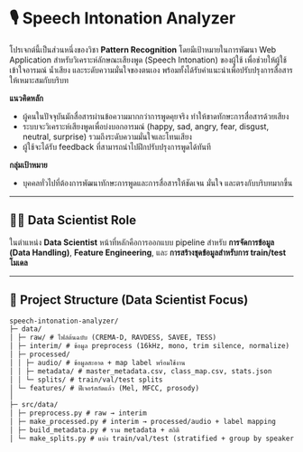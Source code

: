 # 🎙️ Speech Intonation Analyzer

โปรเจกต์นี้เป็นส่วนหนึ่งของวิชา **Pattern Recognition** โดยมีเป้าหมายในการพัฒนา Web Application สำหรับวิเคราะห์ลักษณะเสียงพูด (Speech Intonation) ของผู้ใช้ เพื่อช่วยให้ผู้ใช้เข้าใจอารมณ์ น้ำเสียง และระดับความมั่นใจของตนเอง พร้อมทั้งได้รับคำแนะนำเพื่อปรับปรุงการสื่อสารให้เหมาะสมกับบริบท

**แนวคิดหลัก**
- ผู้คนในปัจจุบันมักสื่อสารผ่านข้อความมากกว่าการพูดคุยจริง ทำให้ขาดทักษะการสื่อสารด้วยเสียง  
- ระบบจะวิเคราะห์เสียงพูดเพื่อบ่งบอกอารมณ์ (happy, sad, angry, fear, disgust, neutral, surprise) รวมถึงระดับความมั่นใจและโทนเสียง  
- ผู้ใช้จะได้รับ feedback ที่สามารถนำไปฝึกปรับปรุงการพูดได้ทันที  

**กลุ่มเป้าหมาย**
- บุคคลทั่วไปที่ต้องการพัฒนาทักษะการพูดและการสื่อสารให้ชัดเจน มั่นใจ และตรงกับบริบทมากขึ้น  

---

## 👨‍💻 Data Scientist Role

ในตำแหน่ง **Data Scientist** หน้าที่หลักคือการออกแบบ pipeline สำหรับ **การจัดการข้อมูล (Data Handling)**, **Feature Engineering**, และ **การสร้างชุดข้อมูลสำหรับการ train/test โมเดล**  

--- 
## 📂 Project Structure (Data Scientist Focus)
```markdown
speech-intonation-analyzer/
├─ data/
│ ├─ raw/ # ไฟล์ต้นฉบับ (CREMA-D, RAVDESS, SAVEE, TESS)
│ ├─ interim/ # ข้อมูล preprocess (16kHz, mono, trim silence, normalize)
│ ├─ processed/
│ │ ├─ audio/ # ข้อมูลสะอาด + map label พร้อมใช้งาน
│ │ ├─ metadata/ # master_metadata.csv, class_map.csv, stats.json
│ │ └─ splits/ # train/val/test splits
│ └─ features/ # ฟีเจอร์สกัดแล้ว (Mel, MFCC, prosody)
│
├─ src/data/
│ ├─ preprocess.py # raw → interim
│ ├─ make_processed.py # interim → processed/audio + label mapping
│ ├─ build_metadata.py # รวม metadata + สถิติ
│ └─ make_splits.py # แบ่ง train/val/test (stratified + group by speaker)

